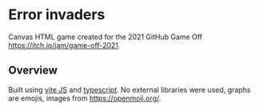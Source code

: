 # Error invaders

Canvas HTML game created for the 2021 GitHub Game Off https://itch.io/jam/game-off-2021.

## Overview

Built using [vite JS](https://vitejs.dev/) and [typescript](https://www.typescriptlang.org/).
No external libraries were used, graphs are emojis, images from https://openmoji.org/.
